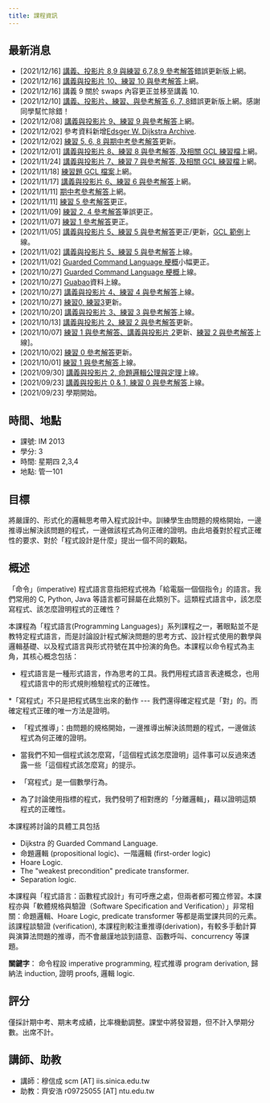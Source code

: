 ```yaml
---
title: 課程資訊
---
```

## 最新消息

  * [2021/12/16] [講義、投影片 8,9 與練習 6,7,8,9 參考解答](pages/syllabus.html)錯誤更新版上網。
  * [2021/12/16] [講義與投影片 10、練習 10 與參考解答](pages/syllabus.html)上網。
  * [2021/12/16] 講義 9 關於 swaps 內容更正並移至講義 10.
  * [2021/12/10] [講義、投影片、練習、與參考解答 6, 7, 8](pages/syllabus.html)錯誤更新版上網。感謝同學幫忙除錯！
  * [2021/12/08] [講義與投影片 9、練習 9 與參考解答](pages/syllabus.html)上網。
  * [2021/12/02] 參考資料新增[Edsger W. Dijkstra Archive](pages/refs.html).
  * [2021/12/02] [練習 5, 6, 8 與期中考參考解答](pages/syllabus.html)更新。
  * [2021/12/01] [講義與投影片 8、練習 8 與參考解答, 及相關 GCL 練習檔](pages/syllabus.html)上網。
  * [2021/11/24] [講義與投影片 7、練習 7 與參考解答, 及相關 GCL 練習檔](pages/syllabus.html)上網。
  * [2021/11/18] [練習題 GCL 檔案](pages/syllabus.html)上網。
  * [2021/11/17] [講義與投影片 6、練習 6 與參考解答](pages/syllabus.html)上網。
  * [2021/11/11] [期中考參考解答](pages/syllabus.html)上網。
  * [2021/11/11] [練習 5 參考解答](pages/syllabus.html)更正。
  * [2021/11/09] [練習 2, 4 參考解答](pages/syllabus.html)筆誤更正。
  * [2021/11/07] [練習 1 參考解答](pages/syllabus.html)更正。
  * [2021/11/05] [講義與投影片 5、練習 5 與參考解答](pages/syllabus.html)更正/更新，[GCL 範例](pages/syllabus.html)上線。
  * [2021/11/02] [講義與投影片 5、練習 5 與參考解答](pages/syllabus.html)上線。
  * [2021/11/02] [Guarded Command Language 梗概](pages/syllabus.html)小幅更正。
  * [2021/10/27] [Guarded Command Language 梗概](pages/syllabus.html)上線。
  * [2021/10/27] [Guabao](pages/tools.html)資料上線。
  * [2021/10/27] [講義與投影片 4、練習 4 與參考解答](pages/syllabus.html)上線。
  * [2021/10/27] [練習0, 練習3](pages/syllabus.html)更新。
  * [2021/10/20] [講義與投影片 3、練習 3 與參考解答](pages/syllabus.html)上線。
  * [2021/10/13] [講義與投影片 2、練習 2 與參考解答](pages/syllabus.html)更新。
  * [2021/10/07] [練習 1 與參考解答、講義與投影片 2](pages/syllabus.html)更新、[練習 2 與參考解答](pages/syllabus.html)上線]。
  * [2021/10/02] [練習 0 參考解答](pages/syllabus.html)更新。
  * [2021/10/01] [練習 1 與參考解答](pages/syllabus.html)上線。
  * [2021/09/30] [講義與投影片 2, 命題邏輯公理與定理](pages/syllabus.html)上線。
  * [2021/09/23] [講義與投影片 0 & 1, 練習 0 與參考解答](pages/syllabus.html)上線。
  * [2021/09/23] 學期開始。

## 時間、地點

  * 課號: IM 2013
  * 學分: 3
  * 時間: 星期四 2,3,4
  * 地點: 管一101

## 目標

將嚴謹的、形式化的邏輯思考帶入程式設計中。訓練學生由問題的規格開始，一邊推導出解決該問題的程式，一邊做該程式為何正確的證明。由此培養對於程式正確性的要求、對於「程式設計是什麼」提出一個不同的觀點。

## 概述

「命令」(imperative) 程式語言意指把程式視為「給電腦一個個指令」的語言。我們常用的 C, Python, Java 等語言都可歸屬在此類別下。這類程式語言中，該怎麼寫程式、該怎麼證明程式的正確性？

本課程為「程式語言(Programming Languages)」系列課程之一，著眼點並不是教特定程式語言，而是討論設計程式解決問題的思考方式、設計程式使用的數學與邏輯基礎、以及程式語言與形式符號在其中扮演的角色。本課程以命令程式為主角，其核心概念包括：

 * 程式語言是一種形式語言，作為思考的工具。我們用程式語言表達概念，也用程式語言中的形式規則檢驗程式的正確性。


 *「寫程式」不只是把程式碼生出來的動作 --- 我們還得確定程式是「對」的。而確定程式正確的唯一方法是證明。

 * 「程式推導」：由問題的規格開始，一邊推導出解決該問題的程式，一邊做該程式為何正確的證明。

 * 當我們不知一個程式該怎麼寫，「這個程式該怎麼證明」這件事可以反過來透露一些「這個程式該怎麼寫」的提示。

 * 「寫程式」是一個數學行為。

 * 為了討論使用指標的程式，我們發明了相對應的「分離邏輯」，藉以證明這類程式的正確性。

本課程將討論的具體工具包括

 * Dijkstra 的 Guarded Command Language.
 * 命題邏輯 (propositional logic)、一階邏輯 (first-order logic)
 * Hoare Logic.
 * The "weakest precondition" predicate transformer.
 * Separation logic.

本課程與「程式語言：函數程式設計」有可呼應之處，但兩者都可獨立修習。本課程亦與「軟體規格與驗證（Software Specification and Verification）」非常相關：命題邏輯、Hoare Logic, predicate transformer 等都是兩堂課共同的元素。該課程談驗證 (verification), 本課程則較注重推導(derivation)，有較多手動計算與演算法問題的推導，而不會嚴謹地談到語意、函數呼叫、concurrency 等課題。

**關鍵字**： 命令程設 imperative programming, 程式推導 program derivation, 歸納法 induction, 證明 proofs, 邏輯 logic.

## 評分

僅採計期中考、期末考成績，比率機動調整。課堂中將發習題，但不計入學期分數。出席不計。

## 講師、助教

 * 講師：穆信成 scm [AT] iis.sinica.edu.tw
 * 助教：齊安浩 r09725055 [AT] ntu.edu.tw
